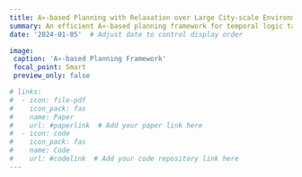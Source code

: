 ```yaml
---
title: A∗-based Planning with Relaxation over Large City-scale Environments
summary: An efficient A∗-based planning framework for temporal logic tasks with user preferences for relaxation in large robot environments. We propose a novel progress-based heuristics that improves the search and runtime performance by tens of orders of magnitude over large city-sized graphs conwtaining over a hundred thousand nodes and over a million edges. 
date: '2024-01-05'  # Adjust date to control display order

image:
 caption: 'A∗-based Planning Framework'
 focal_point: Smart
 preview_only: false

# links:
#  - icon: file-pdf
#    icon_pack: fas
#    name: Paper
#    url: #paperlink  # Add your paper link here
#  - icon: code
#    icon_pack: fas
#    name: Code
#    url: #codelink  # Add your code repository link here
---
```


<!-- This work presents an efficient A∗-based planning framework for handling temporal logic tasks in large-scale robot environments, incorporating user preferences when full task compliance is not achievable.

## Key Features

- A∗-based planning for temporal logic tasks
- Efficient heuristic for large environments
- Integration of user preferences for relaxation
- Automata-based representation of goals and preferences
- Near-optimal high-level trajectory generation

## Technical Framework

### Planning Components
- Temporal logic goal representation
- User preference integration
- Efficient heuristic design
- Large-scale environment handling

### Key Advantages
1. Reduced search memory requirements
2. Faster computation times
3. Scalable to large environments
4. Near-optimal solution generation

## Implementation Details

The framework provides:
1. **Efficient Heuristic**
  - Simple yet effective design
  - Significant reduction in search time
  - Memory-efficient operation
  - Scalable performance

2. **Relaxation Integration**
  - User preference consideration
  - Task satisfaction optimization
  - Flexible goal adaptation
  - Priority-based relaxation

3. **Performance Metrics**
  - Runtime analysis
  - Scalability evaluation
  - Memory usage optimization
  - Suboptimality bounds

## Results

Extensive case studies demonstrate:
- Significant performance improvements over uninformed search
- Empirical validation of suboptimality bounds
- Successful scaling to large environments
- Effective integration of user preferences

## Applications

Particularly suitable for:
- Large-scale robot environments
- Complex temporal logic tasks
- Time-critical planning scenarios
- Resource-constrained operations -->